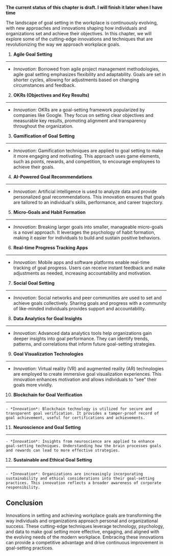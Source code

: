 **The current status of this chapter is draft. I will finish it later when I have time**

The landscape of goal setting in the workplace is continuously evolving, with new approaches and innovations shaping how individuals and organizations set and achieve their objectives. In this chapter, we will explore some of the cutting-edge innovations and techniques that are revolutionizing the way we approach workplace goals.

1. **Agile Goal Setting**
-------------------------

* *Innovation*: Borrowed from agile project management methodologies, agile goal setting emphasizes flexibility and adaptability. Goals are set in shorter cycles, allowing for adjustments based on changing circumstances and feedback.

2. **OKRs (Objectives and Key Results)**
----------------------------------------

* *Innovation*: OKRs are a goal-setting framework popularized by companies like Google. They focus on setting clear objectives and measurable key results, promoting alignment and transparency throughout the organization.

3. **Gamification of Goal Setting**
-----------------------------------

* *Innovation*: Gamification techniques are applied to goal setting to make it more engaging and motivating. This approach uses game elements, such as points, rewards, and competition, to encourage employees to achieve their goals.

4. **AI-Powered Goal Recommendations**
--------------------------------------

* *Innovation*: Artificial intelligence is used to analyze data and provide personalized goal recommendations. This innovation ensures that goals are tailored to an individual's skills, performance, and career trajectory.

5. **Micro-Goals and Habit Formation**
--------------------------------------

* *Innovation*: Breaking larger goals into smaller, manageable micro-goals is a novel approach. It leverages the psychology of habit formation, making it easier for individuals to build and sustain positive behaviors.

6. **Real-time Progress Tracking Apps**
---------------------------------------

* *Innovation*: Mobile apps and software platforms enable real-time tracking of goal progress. Users can receive instant feedback and make adjustments as needed, increasing accountability and motivation.

7. **Social Goal Setting**
--------------------------

* *Innovation*: Social networks and peer communities are used to set and achieve goals collectively. Sharing goals and progress with a community of like-minded individuals provides support and accountability.

8. **Data Analytics for Goal Insights**
---------------------------------------

* *Innovation*: Advanced data analytics tools help organizations gain deeper insights into goal performance. They can identify trends, patterns, and correlations that inform future goal-setting strategies.

9. **Goal Visualization Technologies**
--------------------------------------

* *Innovation*: Virtual reality (VR) and augmented reality (AR) technologies are employed to create immersive goal visualization experiences. This innovation enhances motivation and allows individuals to "see" their goals more vividly.

10. **Blockchain for Goal Verification**
----------------------------------------

    - *Innovation*: Blockchain technology is utilized for secure and transparent goal verification. It provides a tamper-proof record of goal achievement, useful for certifications and achievements.

11. **Neuroscience and Goal Setting**
-------------------------------------

    - *Innovation*: Insights from neuroscience are applied to enhance goal-setting techniques. Understanding how the brain processes goals and rewards can lead to more effective strategies.

12. **Sustainable and Ethical Goal Setting**
--------------------------------------------

    - *Innovation*: Organizations are increasingly incorporating sustainability and ethical considerations into their goal-setting practices. This innovation reflects a broader awareness of corporate responsibility.

Conclusion
----------

Innovations in setting and achieving workplace goals are transforming the way individuals and organizations approach personal and organizational success. These cutting-edge techniques leverage technology, psychology, and data to make goal setting more effective, engaging, and aligned with the evolving needs of the modern workplace. Embracing these innovations can provide a competitive advantage and drive continuous improvement in goal-setting practices.
